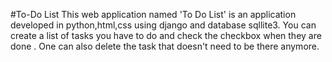#To-Do List
This web application named 'To Do List' is an application developed in python,html,css using django and database sqllite3.
You can create a list of tasks you have to do and check the checkbox when they are done .
One can also delete the task that doesn't need to be  there anymore.
